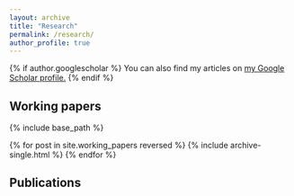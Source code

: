 ```yaml
---
layout: archive
title: "Research"
permalink: /research/
author_profile: true
---
```


{% if author.googlescholar %}
  You can also find my articles on <u><a href="{{author.googlescholar}}">my Google Scholar profile</a>.</u>
{% endif %}

Working papers
---

{% include base_path %}

{% for post in site.working_papers reversed %}
  {% include archive-single.html %}
{% endfor %}

Publications
---
